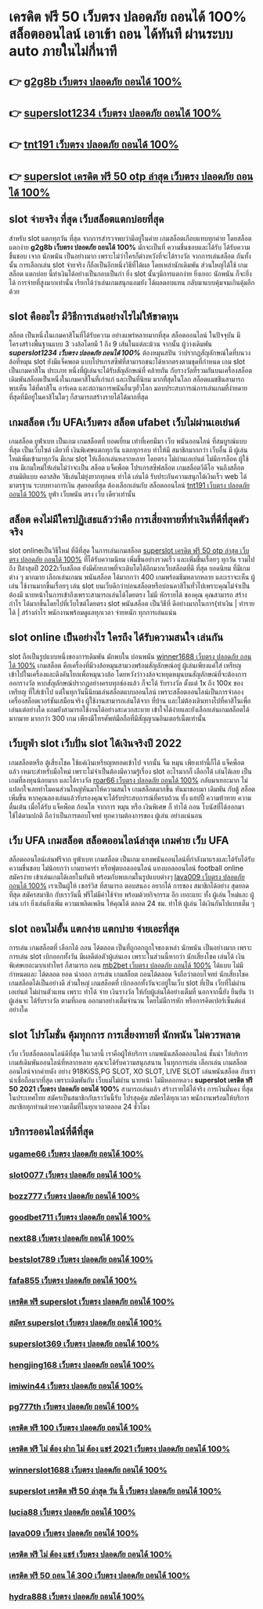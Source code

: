 # เครดิต ฟรี 50 เว็บตรง ปลอดภัย ถอนได้ 100%  สล็อตออนไลน์  เอาเข้า ถอน ได้ทันที ผ่านระบบ auto ภายในไม่กี่นาที 

## 👉 [g2g8b เว็บตรง ปลอดภัย ถอนได้ 100%](https://heylink.me/madam168)
## 👉 [superslot1234 เว็บตรง ปลอดภัย ถอนได้ 100%](https://heylink.me/madam168)
## 👉 [tnt191 เว็บตรง ปลอดภัย ถอนได้ 100%](https://ufa877.io1.me)
## 👉 [superslot เครดิต ฟรี 50 otp ล่าสุด เว็บตรง ปลอดภัย ถอนได้ 100%](https://heylink.me/madam168)

##  slot  จ่ายจริง ที่สุด เว็บสล็อตแตกบ่อยที่สุด

สำหรับ slot  แตกทุกวัน ที่สุด จากการสำรวจพบว่ามีอยู่ในค่าย เกมสล็อตเกือบแทบทุกค่าย โดยสล็อต แตกง่าย  **g2g8b เว็บตรง ปลอดภัย ถอนได้ 100%** มักจะเป็นที่ ความชื่นชอบและได้รับ ได้รับความชื่นชอบ เจาก นักพนัน  เป็นอย่างมาก  เพราะไม่ว่าใครก็ต่างหวังที่จะได้รางวัล  จากการเล่นสล็อต กันทั้งนั้น การเลือกเล่น slot  จ่ายจริง  ก็ถือเป็นอีกหนึ่งวิธีที่ได้ผล โดยเหล่านักเดิมพัน  ส่วนใหญ่ได้ใช้ เกมสล็อต แตกบ่อย นี้ทำเงินได้อย่างเป็นกอบเป็นกำ ยิ่ง slot นั้นๆมีการแตกง่าย  ยิ่งเยอะ นักพนัน  ก็จะยิ่งได้ การจ่ายที่สูงมากเท่านั้น เรียกได้ว่าเล่นเกมสนุกแถมยัง ได้ผลตอบแทน กลับมาแบบคุ้มจนเกินคุ้มอีกด้วย


##  slot  คืออะไร มีวิธีการเล่นอย่างไรไม่ให้ขาดทุน

 สล็อต เป็นหนึ่งในเกมคาสิโนที่ได้รับความ อย่างแพร่หลายมากที่สุด  สล็อตออนไลน์ ในปัจจุบัน มีโครงสร้างพื้นฐานแบบ 3 วงล้อโดยมี 1 ถึง 9 เส้นในแต่ละม้วน จากนั้น ผู้วางเดิมพัน ***superslot1234 เว็บตรง ปลอดภัย ถอนได้ 100%*** ต้องหมุนสปิน ว่าปรากฏสัญลักษณ์ใดที่บนวงล้อที่หมุน  slot ยังมีแจ็คพอต แบบโปรเกรสซีฟที่สามารถชนะได้หากตรงตามชุดที่กำหนด เกม slot เป็นเกมคาสิโน ประเภท หนึ่งที่ผู้เล่นจะได้รับสัญลักษณ์ที่ คล้ายกัน กับรางวัลที่รวมกันบนเครื่องสล็อต เดิมพันสล็อตเป็นหนึ่งในเกมคาสิโนที่เก่าแก่ และเป็นที่นิยม มากที่สุดในโลก สล็อตแมชชีนสามารถพบเห็น ได้ที่คาสิโน อาร์เคด และสถานการพนันอื่นๆทั่วโลก มอบประสบการณ์การเล่นเกมที่ง่ายดาย ที่สุดที่มีอยู่ในคาสิโนใดๆ ก็สามารถสร้างรายได้ได้มากที่สุด 

##  เกมสล็อต  เว็บ UFAเว็บตรง สล็อต  ufabet เว็บไม่ผ่านเอเย่นต์

 เกมสล็อต  ยูฟ่าเบท  เป็นเกม เกมสล็อตที่ ยอดเยี่ยม เท่าที่เคยมีมา  เว็บ  พนันออนไลน์  ที่สมบูรณ์แบบที่สุด เป็นเว็บไซต์ เดียวที่ เงินพิเศษแตกทุกวัน แตกทุกรอบ ทำให้มี สมาชิกมากกว่า เว็บอื่น มี ผู้เล่น ใหม่เพิ่มเข้ามาทุกวัน มีเกม slot ให้เลือกเล่นหลากหลาย  โดยตรง ไม่ผ่านเอเย่นต์  ไม่มีการล็อค  ผู้ใช้งาน  มีเกมใหม่ให้เล่นไม่ว่าจะเป็น สล็อต   แจ็คพ็อต  โปรเกรสซีฟสล็อต   เกมสล็อตวีดีโอ จนถึงสล็อต สามมิติแบบ คลาสสิค วิธีเล่นไม่ยุ่งยากทุกคน ทำได้ เล่นได้ รับประกันความสนุกได้เงินเร็ว  web  ได้มาตรฐาน ระบบทางการเงิน สุดยอดที่สุด ต้องเลือกเล่นกับ  สล็อตออนไลน์   [tnt191 เว็บตรง ปลอดภัย ถอนได้ 100%](https://heylink.me/madam168) ยูฟ่า  เว็บพนัน ตรง    เว็บ เดียวเท่านั้น


## สล็อต  คงไม่มีใครปฏิเสธแล้วว่าคือ การเสี่ยงทายที่ทำเงินที่ดีที่สุดตัวจริง

 slot onlineเป็นวิธีใหม่  ที่ดีที่สุด ในการเล่นเกมสล็อต [superslot เครดิต ฟรี 50 otp ล่าสุด เว็บตรง ปลอดภัย ถอนได้ 100%](https://ufastar365.77m.io) ที่ได้รับความนิยม  เพิ่มขึ้นอย่างรวดเร็ว และเพิ่มขึ้นเรื่อยๆ ทุกวัน รวมไปถึง ปีล่าสุดปี 2022เว็บสล็อต  ยังมีศักยภาพที่จะเติบโตได้อีกมากเว็บสล็อตที่ดี ที่สุด ยอดนิยม ที่มีเกมต่าง ๆ มากมาย เลือกเล่นเกมน พนันสล็อต ได้มากกว่า 400 เกมพร้อมธีมหลากหลาย และเราจะเห็น ผู้เล่น ใช้งานมากขึ้นเรื่อยๆ เล่น slot บนเว็บดีกว่าบ่อนสล็อตหรือบ่อนคาสิโนทั่วไปเพราะคุณไม่จำเป็นต้องมี นายหน้าในการเข้าถึงเพราะสามารถเล่นได้โดยตรง ไม่มี หักรายได้ ของคุณ คุณสามารถ สร้างกำไร ได้มากขึ้นโดยไปที่เว็บไซต์โดยตรง slot พนันสล็อต เป็นวิธีที่ ดีอย่างมากในการ{ทำเงิน | ทำรายได้ | สร้างกำไร พนักงานพร้อมดูแลทุกเวลา จ่ายหนัก ทุกการเล่นแน่น

##  slot online  เป็นอย่างไร ใครถึง ได้รับความสนใจ เล่นกัน

 slot  ถือเป็นรูปแบบหนึ่งของการเดิมพัน  มักพบใน บ่อนพนัน [winner1688 เว็บตรง ปลอดภัย ถอนได้ 100%](https://ufabet.io1.me)   เกมสล็อต  คือเครื่องที่มีวงล้อหมุนสามวงพร้อมสัญลักษณ์อยู่ ผู้เล่นเพียงแค่ใส่ เหรียญ เข้าไปในเครื่องและดึงคันโยกเพื่อหมุนวงล้อ โดยหวังว่าวงล้อจะหยุดหมุนบนสัญลักษณ์ที่จะต้องการออกรางวัล หากสัญลักษณ์ปรากฏอย่างครบทุกช่องแล้ว ก็จะได้ รับรางวัล  ตั้งแต่ 1x ถึง 100x ของ เหรียญ ที่ใส่เข้าไป แต่ในทุกวันนี้นิยมเล่นสล็อตแบบออนไลน์ เพราะสล็อตออนไลน์เป็นการจำลองเครื่องสล็อตเวอร์ชันเสมือนจริง  ผู้ใช้งานสามารถเล่นได้จาก ที่บ้าน และไม่ต้องเดินทางไปที่คาสิโนเพื่อเล่นแต่อย่างใด แถมยังสามารถใช้งานได้อย่างสะดวกสะบาย เข้าใจได้ง่ายและยังเลือกเล่นเกมสล็อตได้มากมาย มากกว่า 300 เกม เพียงมีโทรศัพท์มือถือที่มีสัญญาณอินเตอร์เน็ตเท่านั้น 


## เว็บยูฟ่า slot  เว็บปั่น slot ได้เงินจริงปี 2022

 เกมสล็อตหรือ ตู้เสี่ยงโชค ใช้แค่เงินเหรียญหยอดเข้าไป จากนั้น จิ้ม หมุน  เพียงเท่านี้ก็ได้ แจ็คพ็อต แล้ว เหมาะสำหรับมือใหม่  เพราะไม่จำเป็นต้องมีความรู้เรื่อง slot อะไรมากก็ เลือกได้ เล่นได้เลย เป็นเกมที่ลงทุนน้อยมาก และได้รางวัล [roar66 เว็บตรง ปลอดภัย ถอนได้ 100%](https://ufabet-cn.77m.io) กลับมาเยอะมาก ไม่แปลกใจเลยทำไมคนส่วนใหญ่หันมาให้ความสนใจ เกมสล็อตมากขึ้น หันมาชอบมา เดิมพัน กับตู้ สล็อต เพิ่มขึ้น หากคุณลองเล่นแล้วรับรองคุณจะได้รับประสบการณ์ที่ครบถ้วน ทั้ง แฮปปี้  ความท้าทาย ความตื่นเต้น เมื่อได้รับ แจ็คพ็อต ก้อนโต จากการ หมุน หรือ เงินพิเศษ ก็ ทำได้ ถอน  โบนัสที่ได้ออกมาใช้ได้ตามปกติ ถือว่าเป็นการตอบโจทย์ ทุกความต้องการของ ผู้เล่น อย่างแน่นอน 


## เว็บ UFA เกมสล็อต  สล็อตออนไลน์ล่าสุด เกมค่าย เว็บ UFA

 สล็อตออนไลน์เล่นฟรีจาก ยูฟ่าเบท  เกมสล็อต เป็นเกม แทงพนันออนไลน์ที่กำลังมาแรงและได้รับได้รับความชื่นชอบ ไม่น้อยกว่า  เกมบาคาร่า  หรือฟุตบอลออนไลน์ แทงบอลออนไลน์ football online  สมัครง่าย เข้าเล่นเกมได้เลยในทันที พร้อมกับพบเกมในรูปแบบต่างๆ  [lava009 เว็บตรง ปลอดภัย ถอนได้ 100%](https://ufabet168.io1.me) เราเป็นผู้ให้ เซอร์วิส ที่สามารถ ตอบสนอง  อยากได้  การของ สมาชิกได้อย่าง สุดยอดที่สุด สมัครสมาชิก กับเราวันนี้ ฟรีไม่มีค่าใช้จ่าย พร้อมด้วยกิจกรรม อีก เยอะแยะ ทั้ง ผู้เล่น ใหม่และ ผู้เล่น เก่า ยิ่งเล่นยิ่งเพิ่ม ความเพลิดเพลิน ให้คุณได้ ตลอด 24 ชม.  ทำให้ ผู้เล่น  ได้เงินกันไปแบบเต็ม ๆ


##  slot ถอนไม่อั้น แตกง่าย แตกบ่าย จ่ายเอะที่สุด

การเล่น เกมสล็อตที่ เลือกได้ ถอน  ได้ตลอด  เป็นที่ถูกอกถูกใจของเหล่า นักพนัน  เป็นอย่างมาก เพราะการเล่น slot   เบิกออกทั้งวัน มีผลดีต่อตัวผู้เล่นเอง เพราะในส่วนนี้หากว่า นักเสี่ยงโชค เล่นได้ เงินพิเศษเยอะมากเท่าไหร่ ก็สามารถ  ถอน [mb2bet เว็บตรง ปลอดภัย ถอนได้ 100%](https://ufabetcn.77m.io) ได้แบบ ไม่มีกำหนดและ ได้ตลอด ยอด นำออก การเล่น เกมสล็อต  ถอนได้ตลอด จึงถือว่าตอบโจทย์ นักเสี่ยงโชค  เกมสล็อตได้เป็นอย่างดี ส่วนใหญ่  เกมสล็อตที่  เบิกออกทั้งวันจะอยู่ในเว็บ slot ที่เป็น  เว็บที่ไม่ผ่านเอเย่นต์  ไม่ผ่านตัวแทน เพราะ ทำได้ จ่าย เงินรางวัล ให้กับผู้เล่นได้อย่างเต็มที่ นอกจากนี้ยัง ยืนยัน  ว่าผู้เล่นจะ ได้รับรางวัล ตามที่ถอน ออกมาอย่างเต็มจำนวน โดยไม่มีการหัก หรือการคิดเปอร์เซ็นต์แต่อย่างใด 


##  slot   โปรโมชั่น   คุ้มทุกการ การเสี่ยงทายที่ นักพนัน ไม่ควรพลาด

เว็บ  เว็บสล็อตออนไลน์ดีที่สุด ในเวลานี้ เราคือผู้ให้บริการ เกมพนันสล็อตออนไลน์ ชั้นนำ   ให้บริการ  เกมส์เดิมพันออนไลน์ที่หลากหลาย คุณจะได้รับความสนุกสนาน ในทุกการเล่น เลือกเล่น เกมสล็อตออนไลน์จากค่ายดัง อย่าง 918KiSS,PG SLOT, XO SLOT, LIVE SLOT  เล่นพนันสล็อต กับเรา  น่าเชื่อถือมากที่สุด เพราะเดิมพันกับ เว็บแม่ไม่ผ่าน นายหน้า ไม่มีหลอกหลวง  **superslot เครดิต ฟรี 50 2021 เว็บตรง ปลอดภัย ถอนได้ 100%** สามารถเล่นแล้ว สร้างรายได้ได้จริง การเงินมั่นคง ที่สุดในประเทศไทย สมัครเป็นสมาชิกกับเราวันนี้รับ  โปรสุดคุ้ม สมัครได้ทุกเวลา พนักงานพร้อมให้บริการสมาชิกทุกท่านด้วยความเต็มที่ในทุกเวลาตลอด 24 ชั่วโมง


## บริการออนไลน์ที่ดีที่สุด

### [ugame66 เว็บตรง ปลอดภัย ถอนได้ 100%](https://atom.io/themes/เครดิต%20ฟรี%20แค่%20สมัคร%20ล่าสุด%20เว็บตรง%20ปลอดภัย%20ถอนได้%20100%)
### [slot0077 เว็บตรง ปลอดภัย ถอนได้ 100%](https://atom.io/themes/g2g56%20เว็บตรง%20ปลอดภัย%20ถอนได้%20100%)
### [bozz777 เว็บตรง ปลอดภัย ถอนได้ 100%](https://atom.io/themes/imi189%20เว็บตรง%20ปลอดภัย%20ถอนได้%20100%)
### [goodbet711 เว็บตรง ปลอดภัย ถอนได้ 100%](https://atom.io/themes/xlot1688v5%20เว็บตรง%20ปลอดภัย%20ถอนได้%20100%)
### [next88 เว็บตรง ปลอดภัย ถอนได้ 100%](https://atom.io/themes/superslot1234%20เว็บตรง%20ปลอดภัย%20ถอนได้%20100%)
### [bestslot789 เว็บตรง ปลอดภัย ถอนได้ 100%](https://atom.io/themes/betflix789%20เว็บตรง%20ปลอดภัย%20ถอนได้%20100%)
### [fafa855 เว็บตรง ปลอดภัย ถอนได้ 100%](https://atom.io/themes/siam99%20เว็บตรง%20ปลอดภัย%20ถอนได้%20100%)
### [เครดิต ฟรี superslot เว็บตรง ปลอดภัย ถอนได้ 100%](https://atom.io/themes/เครดิต%20ฟรี%20ไม่%20ต้อง%20ฝาก%20ไม่%20ต้อง%20แชร์%202021%20เว็บตรง%20ปลอดภัย%20ถอนได้%20100%)
### [สมัคร superslot เว็บตรง ปลอดภัย ถอนได้ 100%](https://atom.io/themes/เครดิต%20ฟรี%20ไม่%20ต้อง%20ฝาก%20เว็บตรง%20ปลอดภัย%20ถอนได้%20100%)
### [superslot369 เว็บตรง ปลอดภัย ถอนได้ 100%](https://atom.io/themes/g2g88gold%20เว็บตรง%20ปลอดภัย%20ถอนได้%20100%)
### [hengjing168 เว็บตรง ปลอดภัย ถอนได้ 100%](https://atom.io/themes/lucia88%20เว็บตรง%20ปลอดภัย%20ถอนได้%20100%)
### [imiwin44 เว็บตรง ปลอดภัย ถอนได้ 100%](https://atom.io/themes/สบาย%2099%20เครดิต%20ฟรี%20เว็บตรง%20ปลอดภัย%20ถอนได้%20100%)
### [pg777th เว็บตรง ปลอดภัย ถอนได้ 100%](https://atom.io/themes/goodbet711%20เว็บตรง%20ปลอดภัย%20ถอนได้%20100%)
### [เครดิต ฟรี 100 เว็บตรง ปลอดภัย ถอนได้ 100%](https://atom.io/themes/pg888asia%20เว็บตรง%20ปลอดภัย%20ถอนได้%20100%)
### [เครดิต ฟรี ไม่ ต้อง ฝาก ไม่ ต้อง แชร์ 2021 เว็บตรง ปลอดภัย ถอนได้ 100%](https://atom.io/themes/เครดิต%20ฟรี%20100%20เว็บตรง%20ปลอดภัย%20ถอนได้%20100%)
### [winnerslot1688 เว็บตรง ปลอดภัย ถอนได้ 100%](https://atom.io/themes/joker2929%20เว็บตรง%20ปลอดภัย%20ถอนได้%20100%)
### [superslot เครดิต ฟรี 50 ล่าสุด วัน นี้ เว็บตรง ปลอดภัย ถอนได้ 100%](https://atom.io/themes/ninja168%20เว็บตรง%20ปลอดภัย%20ถอนได้%20100%)
### [lucia88 เว็บตรง ปลอดภัย ถอนได้ 100%](https://atom.io/themes/winner55%20เครดิต%20ฟรี%20100%20เว็บตรง%20ปลอดภัย%20ถอนได้%20100%)
### [lava009 เว็บตรง ปลอดภัย ถอนได้ 100%](https://atom.io/themes/lava009%20เว็บตรง%20ปลอดภัย%20ถอนได้%20100%)
### [เครดิต ฟรี ไม่ ต้อง แชร์ เว็บตรง ปลอดภัย ถอนได้ 100%](https://atom.io/themes/บา%20คา%20ร่า%206699%20เว็บตรง%20ปลอดภัย%20ถอนได้%20100%)
### [เครดิต ฟรี 50 ถอน ได้ 300 เว็บตรง ปลอดภัย ถอนได้ 100%](https://atom.io/themes/superslot%20เครดิต%20ฟรี%2050%20otp%20เว็บตรง%20ปลอดภัย%20ถอนได้%20100%)
### [hydra888 เว็บตรง ปลอดภัย ถอนได้ 100%](https://atom.io/themes/1234%20superslot%20เว็บตรง%20ปลอดภัย%20ถอนได้%20100%)